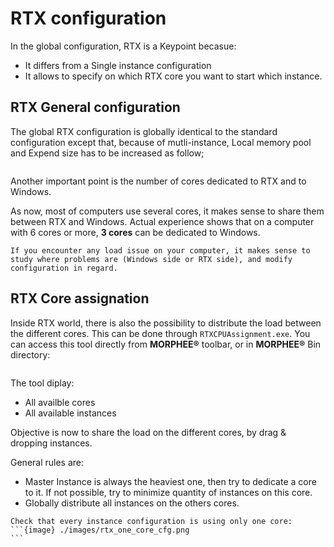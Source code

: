 # RTX configuration

In the global configuration, RTX is a Keypoint becasue:
- It differs from a Single instance configuration
- It allows to specify on which RTX core you want to start which instance.
  
## RTX General configuration

The global RTX configuration is globally identical to the standard configuration except that, because of mutli-instance, Local memory pool and Expend size has to be increased as follow;

```{image} ./images/rtx_config.png
```
Another important point is the number of cores dedicated to RTX and to Windows.

As now, most of computers use several cores, it makes sense to share them between RTX and Windows. Actual experience shows that on a computer with 6 cores or more, **3 cores** can be dedicated to Windows. 

```{attention}
If you encounter any load issue on your computer, it makes sense to study where problems are (Windows side or RTX side), and modify configuration in regard.
```


 
## RTX Core assignation

Inside RTX world, there is also the possibility to distribute the load between the different cores. This can be done through `RTXCPUAssignment.exe`.
You can access this tool directly from **MORPHEE®** toolbar, or in **MORPHEE®** Bin directory:

```{image} ./images/rtx_cpu_assign.png
```
The tool diplay:
- All availble cores
- All available instances

Objective is now to share the load on the different cores, by drag & dropping instances.

General rules are:
- Master Instance is always the heaviest one, then try to dedicate a core to it. If not possible, try to minimize quantity of instances on this core.
- Globally distribute all instances on the others cores.

````{important}
Check that every instance configuration is using only one core:
```{image} ./images/rtx_one_core_cfg.png
```
````
